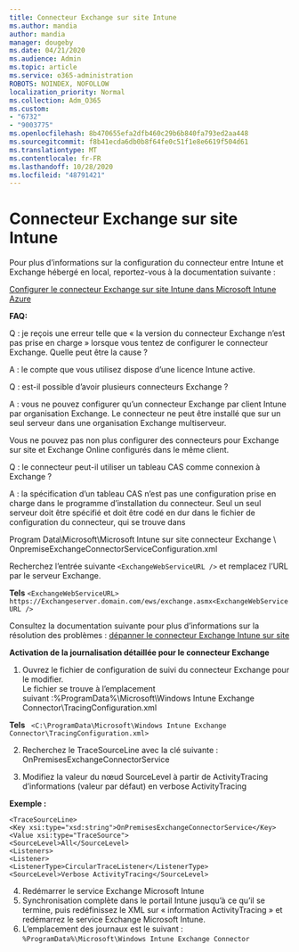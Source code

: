 ```yaml
---
title: Connecteur Exchange sur site Intune
ms.author: mandia
author: mandia
manager: dougeby
ms.date: 04/21/2020
ms.audience: Admin
ms.topic: article
ms.service: o365-administration
ROBOTS: NOINDEX, NOFOLLOW
localization_priority: Normal
ms.collection: Adm_O365
ms.custom:
- "6732"
- "9003775"
ms.openlocfilehash: 8b470655efa2dfb460c29b6b840fa793ed2aa448
ms.sourcegitcommit: f8b41ecda6db0b8f64fe0c51f1e8e6619f504d61
ms.translationtype: MT
ms.contentlocale: fr-FR
ms.lasthandoff: 10/28/2020
ms.locfileid: "48791421"
---
```

# <a name="intune-exchange-on-premise-connector"></a>Connecteur Exchange sur site Intune

Pour plus d’informations sur la configuration du connecteur entre Intune et Exchange hébergé en local, reportez-vous à la documentation suivante :

[Configurer le connecteur Exchange sur site Intune dans Microsoft Intune Azure](https://docs.microsoft.com/intune/exchange-connector-install)

**FAQ:**

Q : je reçois une erreur telle que « la version du connecteur Exchange n’est pas prise en charge » lorsque vous tentez de configurer le connecteur Exchange. Quelle peut être la cause ?

A : le compte que vous utilisez dispose d’une licence Intune active.

Q : est-il possible d’avoir plusieurs connecteurs Exchange ?

A : vous ne pouvez configurer qu’un connecteur Exchange par client Intune par organisation Exchange. Le connecteur ne peut être installé que sur un seul serveur dans une organisation Exchange multiserveur.

Vous ne pouvez pas non plus configurer des connecteurs pour Exchange sur site et Exchange Online configurés dans le même client.

Q : le connecteur peut-il utiliser un tableau CAS comme connexion à Exchange ?

A : la spécification d’un tableau CAS n’est pas une configuration prise en charge dans le programme d’installation du connecteur. Seul un seul serveur doit être spécifié et doit être codé en dur dans le fichier de configuration du connecteur, qui se trouve dans

Program Data\Microsoft\Microsoft Intune sur site connecteur Exchange \ OnpremiseExchangeConnectorServiceConfiguration.xml

Recherchez l’entrée suivante ```<ExchangeWebServiceURL />``` et remplacez l’URL par le serveur Exchange.

**Tels**
```<ExchangeWebServiceURL> https://Exchangeserver.domain.com/ews/exchange.asmx<ExchangeWebServiceURL />```

Consultez la documentation suivante pour plus d’informations sur la résolution des problèmes : [dépanner le connecteur Exchange Intune sur site](https://support.microsoft.com/help/4471887/troubleshooting-exchange-connector-in-microsoft-intune)

**Activation de la journalisation détaillée pour le connecteur Exchange**

1. Ouvrez le fichier de configuration de suivi du connecteur Exchange pour le modifier.  
Le fichier se trouve à l’emplacement suivant :%ProgramData%\Microsoft\Windows Intune Exchange Connector\TracingConfiguration.xml  

**Tels**
``` <C:\ProgramData\Microsoft\Windows Intune Exchange Connector\TracingConfiguration.xml>```
  
2. Recherchez le TraceSourceLine avec la clé suivante : OnPremisesExchangeConnectorService  
  
3. Modifiez la valeur du nœud SourceLevel à partir de ActivityTracing d’informations (valeur par défaut) en verbose ActivityTracing  

**Exemple :**
```
<TraceSourceLine>  
<Key xsi:type="xsd:string">OnPremisesExchangeConnectorService</Key>  
<Value xsi:type="TraceSource">  
<SourceLevel>All</SourceLevel>  
<Listeners>  
<Listener>  
<ListenerType>CircularTraceListener</ListenerType>
<SourceLevel>Verbose ActivityTracing</SourceLevel>
```
4. Redémarrer le service Exchange Microsoft Intune  
5. Synchronisation complète dans le portail Intune jusqu’à ce qu’il se termine, puis redéfinissez le XML sur « information ActivityTracing » et redémarrez le service Exchange Microsoft Intune.  
6. L’emplacement des journaux est le suivant : `%ProgramData%\Microsoft\Windows Intune Exchange Connector`